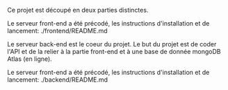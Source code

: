 Ce projet est découpé en deux parties distinctes.

Le serveur front-end a été précodé, les instructions d'installation et de lancement: ./frontend/README.md

Le serveur back-end est le coeur du projet. Le but du projet est de coder l'API et de la relier à la partie front-end et à une base de donnée mongoDB Atlas (en ligne).

Le serveur front-end a été précodé, les instructions d'installation et de lancement: ./backend/README.md